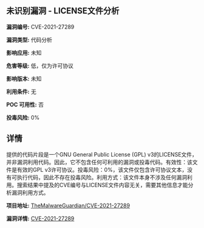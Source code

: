 ## 未识别漏洞 - LICENSE文件分析

**漏洞编号:** CVE-2021-27289

**漏洞类型:** 代码分析

**影响应用:** 未知

**危害等级:** 低，仅为许可协议

**影响版本:** 未知

**利用条件:** 无

**POC 可用性:** 否

**投毒风险:** 0%

## 详情

提供的代码片段是一个GNU General Public License (GPL) v3的LICENSE文件，并非漏洞利用代码。因此，它不包含任何可利用的漏洞或投毒代码。有效性：该文件是有效的GPL v3许可协议。投毒风险：0%，该文件仅包含许可协议文本，没有可执行代码，因此不存在投毒风险。利用方式：该文件本身不涉及任何漏洞利用。搜索结果中提及的CVE编号与LICENSE文件内容无关，需要其他信息才能分析漏洞利用方式。

**项目地址:** [TheMalwareGuardian/CVE-2021-27289](https://github.com/TheMalwareGuardian/CVE-2021-27289)

**漏洞详情:** [CVE-2021-27289](https://nvd.nist.gov/vuln/detail/CVE-2021-27289)
